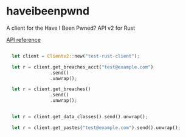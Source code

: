 # haveibeenpwnd
A client for the Have I Been Pwned? API v2 for Rust

[API reference](https://haveibeenpwned.com/API/v2#PasteModel)

```rust

  let client = Clientv2::new("test-rust-client");

  let r = client.get_breaches_acct("test@example.com")
                .send()
                .unwrap();

  let r = client.get_breaches()
                .send()
                .unwrap();


  let r = client.get_data_classes().send().unwrap();

  let r = client.get_pastes("test@example.com").send().unwrap();
```
